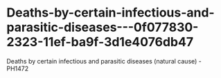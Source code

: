 # Deaths-by-certain-infectious-and-parasitic-diseases---0f077830-2323-11ef-ba9f-3d1e4076db47
Deaths by certain infectious and parasitic diseases (natural cause) - PH1472

